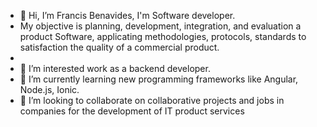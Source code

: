 - 👋 Hi, I’m Francis Benavides, I'm Software developer.
- My objective is planning, development, integration, and evaluation a product Software, applicating methodologies, protocols, standards to satisfaction the quality of a commercial product.
- 
- 👀 I’m interested work as a backend developer.
- 🌱 I’m currently learning new programming frameworks like Angular, Node.js, Ionic.
- 💞️ I’m looking to collaborate on collaborative projects and jobs in companies for the development of IT product services

<!---
FBH464/FBH464 is a ✨ special ✨ repository because its `README.md` (this file) appears on your GitHub profile.
You can click the Preview link to take a look at your changes.
--->
